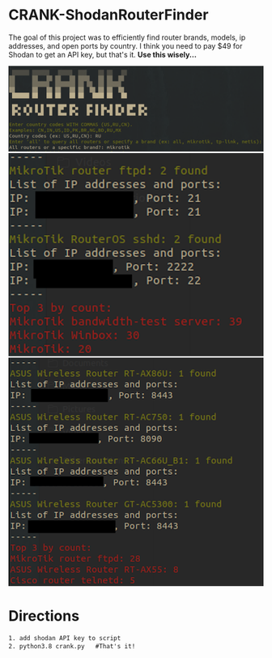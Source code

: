 # CRANK-ShodanRouterFinder
The goal of this project was to efficiently find router brands, models, ip addresses, and open ports by country. 
I think you need to pay $49 for Shodan to get an API key, but that's it.
**Use this wisely...**

![Alt text](./banner.png)
![Alt text](./output1.png)
![Alt text](./output2.png)

# Directions
```
1. add shodan API key to script
2. python3.8 crank.py   #That's it!
```
